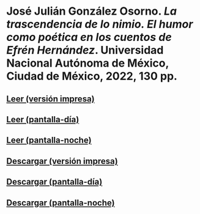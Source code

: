 # José Julián González Osorno. *La trascendencia de lo nimio. El humor como poética en los cuentos de Efrén Hernández*. Universidad Nacional Autónoma de México, Ciudad de México, 2022, 130 pp.

<p align="center">

## [Leer (versión impresa)](https://tuxkernel.github.io/julian/julian-impress.pdf)

## [Leer (pantalla-día)](https://tuxkernel.github.io/julian/julian-screen-day.pdf)

## [Leer (pantalla-noche)](https://tuxkernel.github.io/julian/julian-screen-night.pdf)

## [Descargar (versión impresa)](https://github.com/tuxkernel/julian/raw/main/julian-impress.pdf)

## [Descargar (pantalla-día)](https://github.com/tuxkernel/julian/raw/main/julian-screen-day.pdf)

## [Descargar (pantalla-noche)](https://github.com/tuxkernel/julian/raw/main/julian-screen-night.pdf)

</p>
